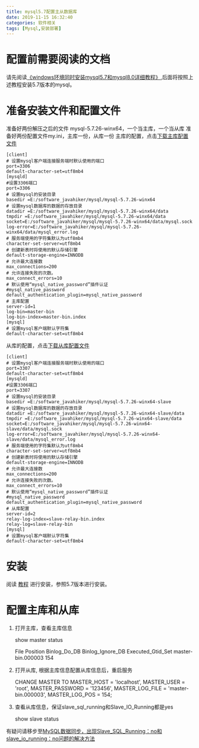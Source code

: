 ```yaml
---
title: mysql5.7配置主从数据库
date: 2019-11-15 16:32:40
categories: 软件相关
tags: [Mysql,安装部署]
---
```


# 配置前需要阅读的文档
请先阅读[《windows环境同时安装mysql5.7和mysql8.0详细教程》](https://javahikers.github.io/2019/06/22/windows%E7%8E%AF%E5%A2%83%E5%90%8C%E6%97%B6%E5%AE%89%E8%A3%85mysql5.7%E5%92%8Cmysql8.0%E8%AF%A6%E7%BB%86%E6%95%99%E7%A8%8B/),后面将按照上述教程安装5.7版本的mysql。

# 准备安装文件和配置文件
准备好两份解压之后的文件 mysql-5.7.26-winx64，一个当主库，一个当从库
准备好两份配置文件my.ini，主库一份，从库一份
主库的配置，点击[下载主库配置文件](/download/master/my.ini)

    [client]
    # 设置mysql客户端连接服务端时默认使用的端口
    port=3306
    default-character-set=utf8mb4
    [mysqld]
    #设置3306端口
    port=3306
    # 设置mysql的安装目录
    basedir =E:/software_javahiker/mysql/mysql-5.7.26-winx64
    # 设置mysql数据库的数据的存放目录
    datadir =E:/software_javahiker/mysql/mysql-5.7.26-winx64/data
    tmpdir =E:/software_javahiker/mysql/mysql-5.7.26-winx64/data
    socket=E:/software_javahiker/mysql/mysql-5.7.26-winx64/data/mysql.sock
    log-error=E:/software_javahiker/mysql/mysql-5.7.26-winx64/data/mysql_error.log
    # 服务端使用的字符集默认为utf8mb4
    character-set-server=utf8mb4
    # 创建新表时将使用的默认存储引擎
    default-storage-engine=INNODB
    # 允许最大连接数
    max_connections=200
    # 允许连接失败的次数。
    max_connect_errors=10
    # 默认使用“mysql_native_password”插件认证
    #mysql_native_password
    default_authentication_plugin=mysql_native_password
    # 主库配置
    server-id=1
    log-bin=master-bin
    log-bin-index=master-bin.index
    [mysql]
    # 设置mysql客户端默认字符集
    default-character-set=utf8mb4

从库的配置，点击[下载从库配置文件](/download/slave/my.ini)

    [client]
    # 设置mysql客户端连接服务端时默认使用的端口
    port=3307
    default-character-set=utf8mb4
    [mysqld]
    #设置3306端口
    port=3307
    # 设置mysql的安装目录
    basedir =E:/software_javahiker/mysql/mysql-5.7.26-winx64-slave
    # 设置mysql数据库的数据的存放目录
    datadir =E:/software_javahiker/mysql/mysql-5.7.26-winx64-slave/data
    tmpdir =E:/software_javahiker/mysql/mysql-5.7.26-winx64-slave/data
    socket=E:/software_javahiker/mysql/mysql-5.7.26-winx64-slave/data/mysql.sock
    log-error=E:/software_javahiker/mysql/mysql-5.7.26-winx64-slave/data/mysql_error.log
    # 服务端使用的字符集默认为utf8mb4
    character-set-server=utf8mb4
    # 创建新表时将使用的默认存储引擎
    default-storage-engine=INNODB
    # 允许最大连接数
    max_connections=200
    # 允许连接失败的次数。
    max_connect_errors=10
    # 默认使用“mysql_native_password”插件认证
    #mysql_native_password
    default_authentication_plugin=mysql_native_password
    # 从库配置
    server-id=2
    relay-log-index=slave-relay-bin.index
    relay-log=slave-relay-bin
    [mysql]
    # 设置mysql客户端默认字符集
    default-character-set=utf8mb4

# 安装    
阅读 [教程](https://javahikers.github.io/2019/06/22/windows%E7%8E%AF%E5%A2%83%E5%90%8C%E6%97%B6%E5%AE%89%E8%A3%85mysql5.7%E5%92%8Cmysql8.0%E8%AF%A6%E7%BB%86%E6%95%99%E7%A8%8B/) 进行安装，参照5.7版本进行安装。

# 配置主库和从库
1. 打开主库，查看主库信息


    show master status
    
    File    Position    Binlog_Do_DB    Binlog_Ignore_DB    Executed_Gtid_Set
    master-bin.000003   154 


2. 打开从库, 根据主库信息配置从库信息后，重启服务


    CHANGE MASTER TO
    MASTER_HOST = 'localhost',
    MASTER_USER = 'root',
    MASTER_PASSWORD = '123456',
    MASTER_LOG_FILE = 'master-bin.000003',
    MASTER_LOG_POS = 154;


3. 查看从库信息，保证slave_sql_running和Slave_IO_Running都是yes


    show slave status


有疑问请移步至[MySQL数据同步，出现Slave_SQL_Running：no和slave_io_running：no问题的解决方法](https://www.cnblogs.com/l-hh/p/9922548.html)
